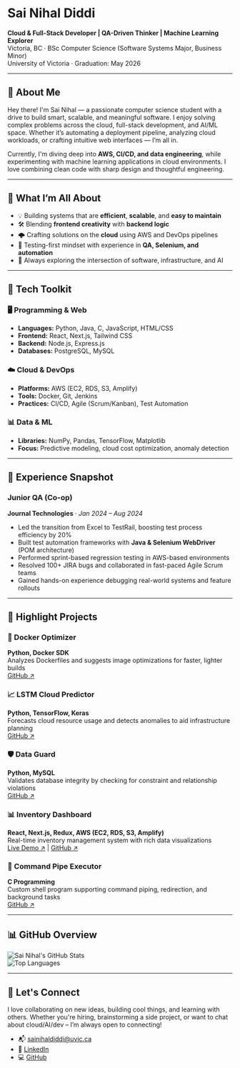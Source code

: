 # Sai Nihal Diddi

**Cloud & Full-Stack Developer | QA-Driven Thinker | Machine Learning Explorer**  
Victoria, BC · BSc Computer Science (Software Systems Major, Business Minor)  
University of Victoria · Graduation: May 2026

---

## 👋 About Me

Hey there! I'm Sai Nihal — a passionate computer science student with a drive to build smart, scalable, and meaningful software. I enjoy solving complex problems across the cloud, full-stack development, and AI/ML space. Whether it’s automating a deployment pipeline, analyzing cloud workloads, or crafting intuitive web interfaces — I’m all in.

Currently, I'm diving deep into **AWS, CI/CD, and data engineering**, while experimenting with machine learning applications in cloud environments. I love combining clean code with sharp design and thoughtful engineering.

---

## 🧠 What I’m All About

- 💡 Building systems that are **efficient**, **scalable**, and **easy to maintain**
- 🛠 Blending **frontend creativity** with **backend logic**
- 🌩 Crafting solutions on the **cloud** using AWS and DevOps pipelines
- 🧪 Testing-first mindset with experience in **QA, Selenium, and automation**
- 🧭 Always exploring the intersection of software, infrastructure, and AI

---

## 🔧 Tech Toolkit

### 🖥 Programming & Web
- **Languages:** Python, Java, C, JavaScript, HTML/CSS
- **Frontend:** React, Next.js, Tailwind CSS
- **Backend:** Node.js, Express.js
- **Databases:** PostgreSQL, MySQL

### ☁️ Cloud & DevOps
- **Platforms:** AWS (EC2, RDS, S3, Amplify)
- **Tools:** Docker, Git, Jenkins
- **Practices:** CI/CD, Agile (Scrum/Kanban), Test Automation

### 📊 Data & ML
- **Libraries:** NumPy, Pandas, TensorFlow, Matplotlib
- **Focus:** Predictive modeling, cloud cost optimization, anomaly detection

---

## 💼 Experience Snapshot

### Junior QA (Co-op)  
**Journal Technologies** · *Jan 2024 – Aug 2024*  
- Led the transition from Excel to TestRail, boosting test process efficiency by 20%  
- Built test automation frameworks with **Java & Selenium WebDriver** (POM architecture)  
- Performed sprint-based regression testing in AWS-based environments  
- Resolved 100+ JIRA bugs and collaborated in fast-paced Agile Scrum teams  
- Gained hands-on experience debugging real-world systems and feature rollouts

---

## 🚀 Highlight Projects

### 🐳 Docker Optimizer  
**Python, Docker SDK**  
Analyzes Dockerfiles and suggests image optimizations for faster, lighter builds  
[GitHub ↗](https://github.com/Nihalrt/docker-optimizer)

### 📈 LSTM Cloud Predictor  
**Python, TensorFlow, Keras**  
Forecasts cloud resource usage and detects anomalies to aid infrastructure planning  
[GitHub ↗](https://github.com/Nihalrt/ltsm-cloud-predict)

### 🛡 Data Guard  
**Python, MySQL**  
Validates database integrity by checking for constraint and relationship violations  
[GitHub ↗](https://github.com/Nihalrt/DataGuard)

### 📊 Inventory Dashboard  
**React, Next.js, Redux, AWS (EC2, RDS, S3, Amplify)**  
Real-time inventory management system with rich data visualizations  
[Live Demo ↗](https://master.d2o7lfqfv6xv4x.amplifyapp.com/) | [GitHub ↗](https://github.com/Nihalrt)

### 🧵 Command Pipe Executor  
**C Programming**  
Custom shell program supporting command piping, redirection, and background tasks  
[GitHub ↗](https://github.com/Nihalrt/Command-Pipe-Executor)

---

## 📊 GitHub Overview

![Sai Nihal's GitHub Stats](https://github-readme-stats.vercel.app/api?username=Nihalrt&show_icons=true&theme=default)  
![Top Languages](https://github-readme-stats.vercel.app/api/top-langs/?username=Nihalrt&layout=compact&theme=default)

---

## 🤝 Let's Connect

I love collaborating on new ideas, building cool things, and learning with others. Whether you're hiring, brainstorming a side project, or want to chat about cloud/AI/dev – I’m always open to connecting!

- 📬 [sainihaldiddi@uvic.ca](mailto:sainihaldiddi@uvic.ca)  
- 🔗 [LinkedIn](https://www.linkedin.com/in/sai-nihal-diddi-2444471bb/)  
- 💻 [GitHub](https://github.com/Nihalrt)
